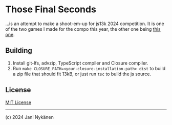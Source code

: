 # Those Final Seconds

...is an attempt to make a shoot-em-up for js13k 2024 competition. It is one of the two games I made for the compo this year, the other one being [this one](https://github.com/jani-nykanen/ghosted).


## Building

1. Install git-lfs, advzip, TypeScript compiler and Closure compiler.
2. Run `make CLOSURE_PATH=<your-closure-installation-path> dist` to build a zip file that should fit 13kB, or just run `tsc` to build the js source.


## License

[MIT License](https://opensource.org/license/mit)


----------------

(c) 2024 Jani Nykänen
